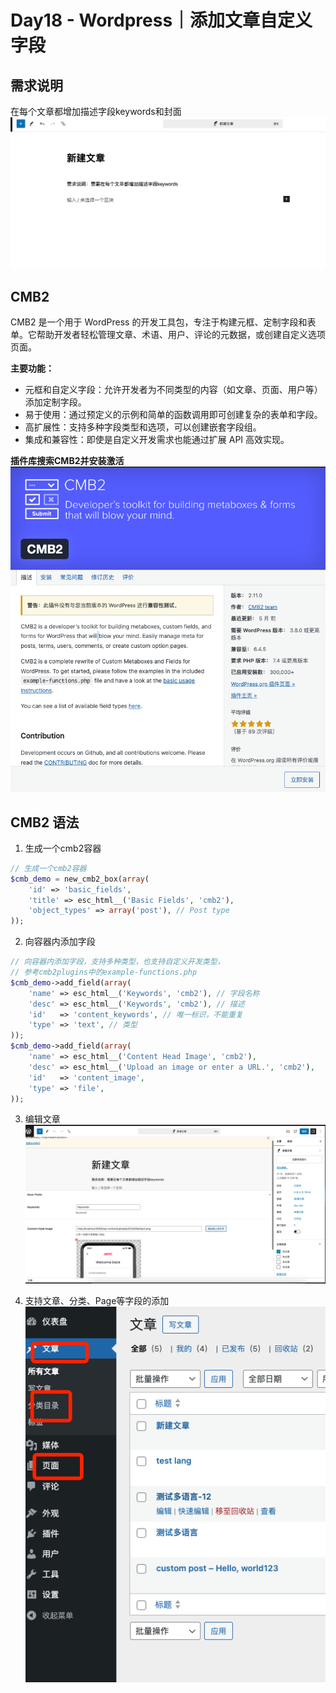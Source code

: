 # Day18 - Wordpress｜添加文章自定义字段

## 需求说明
在每个文章都增加描述字段keywords和封面
![alt text](image.png)

## CMB2
CMB2 是一个用于 WordPress 的开发工具包，专注于构建元框、定制字段和表单。它帮助开发者轻松管理文章、术语、用户、评论的元数据，或创建自定义选项页面。

**主要功能：**
- 元框和自定义字段：允许开发者为不同类型的内容（如文章、页面、用户等）添加定制字段。
- 易于使用：通过预定义的示例和简单的函数调用即可创建复杂的表单和字段。
- 高扩展性：支持多种字段类型和选项，可以创建嵌套字段组。
- 集成和兼容性：即使是自定义开发需求也能通过扩展 API 高效实现。

**插件库搜索CMB2并安装激活**
![alt text](image-1.png)

## CMB2 语法
1. 生成一个cmb2容器
```php
// 生成一个cmb2容器
$cmb_demo = new_cmb2_box(array(
    'id' => 'basic_fields',
    'title' => esc_html__('Basic Fields', 'cmb2'),
    'object_types' => array('post'), // Post type
));
```
2. 向容器内添加字段
```php
// 向容器内添加字段，支持多种类型，也支持自定义开发类型，
// 参考cmb2plugins中的example-functions.php
$cmb_demo->add_field(array(
    'name' => esc_html__('Keywords', 'cmb2'), // 字段名称
    'desc' => esc_html__('Keywords', 'cmb2'), // 描述
    'id'   => 'content_keywords', // 唯一标识，不能重复
    'type' => 'text', // 类型
));
$cmb_demo->add_field(array(
    'name' => esc_html__('Content Head Image', 'cmb2'),
    'desc' => esc_html__('Upload an image or enter a URL.', 'cmb2'),
    'id'   => 'content_image',
    'type' => 'file',
));
```
3. 编辑文章
   ![alt text](image-2.png)
   
4. 支持文章、分类、Page等字段的添加
    ![alt text](image-3.png)